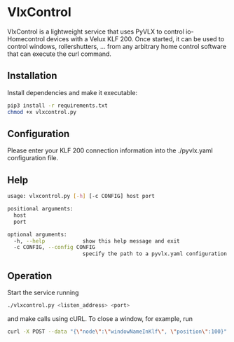 # VlxControl
VlxControl is a lightweight service that uses PyVLX to control io-Homecontrol devices with a Velux KLF 200. Once started, it can be used to control windows, rollershutters, ... from any arbitrary home control software that can execute the curl command.

Installation
------------
Install dependencies and make it executable:

```bash
pip3 install -r requirements.txt
chmod +x vlxcontrol.py
```

Configuration
-------------
Please enter your KLF 200 connection information into the ./pyvlx.yaml configuration file.

Help
----
```bash
usage: vlxcontrol.py [-h] [-c CONFIG] host port

positional arguments:
  host
  port

optional arguments:
  -h, --help            show this help message and exit
  -c CONFIG, --config CONFIG
                        specify the path to a pyvlx.yaml configuration file
```

Operation
---------
Start the service running
```bash
./vlxcontrol.py <listen_address> <port>
```

and make calls using cURL. To close a window, for example, run

```bash
curl -X POST --data "{\"node\":\"windowNameInKlf\", \"position\":100}" --header "Content-Type: application/json" http://<your-server>:<port>/set
```
